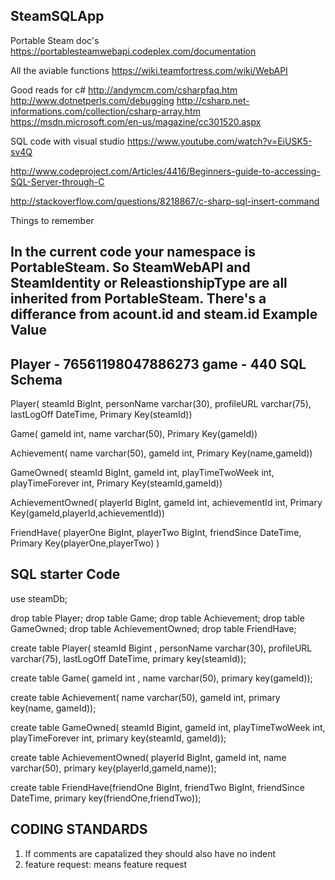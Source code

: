 SteamSQLApp
-----------------

Portable Steam doc's
https://portablesteamwebapi.codeplex.com/documentation

All the aviable functions
https://wiki.teamfortress.com/wiki/WebAPI


Good reads for c#
http://andymcm.com/csharpfaq.htm
http://www.dotnetperls.com/debugging
http://csharp.net-informations.com/collection/csharp-array.htm
https://msdn.microsoft.com/en-us/magazine/cc301520.aspx


SQL code with visual studio
https://www.youtube.com/watch?v=EiUSK5-sv4Q

http://www.codeproject.com/Articles/4416/Beginners-guide-to-accessing-SQL-Server-through-C

http://stackoverflow.com/questions/8218867/c-sharp-sql-insert-command


Things to remember

In the current code your namespace is PortableSteam.
So SteamWebAPI and SteamIdentity or ReleastionshipType are all inherited from PortableSteam.
There's a differance from acount.id and steam.id
Example Value
-------------
Player - 76561198047886273
game - 440
SQL Schema
----------

Player(
	steamId BigInt,
	personName varchar(30),
	profileURL varchar(75),
	lastLogOff DateTime,
	Primary Key(steamId))

Game(
	gameId int,
	name varchar(50),
	Primary Key(gameId))

Achievement(
	name varchar(50),
	gameId int,
	Primary Key(name,gameId))

GameOwned(
	steamId BigInt,
	gameId int, 
	playTimeTwoWeek int,
	playTimeForever int,
	Primary Key(steamId,gameId))

AchievementOwned(
	playerId BigInt,
	gameId int,
	achievementId int,
	Primary Key(gameId,playerId,achievementId))

FriendHave(
	playerOne BigInt,
	playerTwo BigInt,
	friendSince DateTime,
	Primary Key(playerOne,playerTwo)
)



SQL starter Code
----------------
use steamDb;

drop table Player;
drop table Game;
drop table Achievement;
drop table GameOwned;
drop table AchievementOwned;
drop table FriendHave;

create table Player( steamId Bigint , personName varchar(30), profileURL varchar(75), lastLogOff DateTime, 
			primary key(steamId));

create table Game( gameId int , name varchar(50), 
			primary key(gameId));

create table Achievement( name varchar(50), gameId int, 
			primary key(name, gameId));

create table GameOwned( steamId Bigint, gameId int, playTimeTwoWeek int, playTimeForever int, 
			primary key(steamId, gameId));

create table  AchievementOwned(  playerId BigInt, gameId int, name varchar(50), 
			primary key(playerId,gameId,name));

create table FriendHave(friendOne BigInt, friendTwo BigInt, friendSince DateTime,
			primary key(friendOne,friendTwo));



CODING STANDARDS
----------------
1) If comments are capatalized they should also have no indent
2) feature request: means feature request

